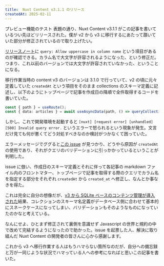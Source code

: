 ```yaml
---
title:  Nuxt Content v3.1.1 のリリース
createdAt: 2025-02-11
---
```


プレビュー機能のテスト
表題の通り、Nuxt Content v3.1.1 がこの記事を書いているつい先ほどリリースされた。僕が v2 から v3 に移行するにあたって躓いていた部分が修正されているので取り上げたい。

<!--more--> 

[リリースノート](https://github.com/nuxt/content/releases/tag/v3.1.1)に `query: Allow uppercase in column name` という項目があるのが確認できる。カラム名で大文字が許容されるようになった、という修正だ。つまり、これ以前のバージョンでは大文字が許容されていなかった、ということになる。

移行作業当時の content v3 のバージョンは 3.1.0 で行っていて、v2 の頃に元々定義していた `createdAt` という項目をそのまま collections のスキーマ定義に記述し、以下のようにトップページで記事を作成日の降順で全件取得するコードを書いていた。

```ts
const { path } = useRoute();
const { data: articles } = await useAsyncData(path, () => queryCollection('blog').select('title', 'path', 'description', 'createdAt').order('createdAt', 'DESC').all());
```

しかし、これで開発環境を起動すると `[nuxt] [request error] [unhandled] [500] Invalid query error.` というエラーで怒られるという現象が発生。文言だけ見ても何が悪くてどう対処すべきなのか検討がつかなくて困っていた。

エラーメッセージでググると[この issue](https://github.com/nuxt/content/issues/3088) が見つかり、どうやら原因が `createdAt` の使用であり、それがクエリのバリデーションに引っかかっているということが判明した。

issue に倣い、作成日のスキーマ定義とそれに伴って各記事の markdown ファイル内のフロントマター、トップページで記事を取得する際のクエリでカラム名を指定する部分をそれぞれ `createdAt` から `created_at` へ修正し、なんとか事なきを得た。

これは完全に自分の想像だが、[v3 から SQLite ベースのコンテンツ管理が導入された](https://content.nuxt.com/docs/advanced/database)結果、コレクションのスキーマ名定義がデータベース側に合わせて基本的にスネークケースになってしまい、バリデーションもそのようなものになっていたのかなと考えている。

なんにせよ、ひとまず修正されて裏側を意識せず Javascript の世界と規約の中で改めて完結するようになったので助かった。issue を起票した人、解決に取り組んだ Nuxt Content の開発者の皆さんに心から感謝します。

これから v3 へ移行作業する人はもうハマらない箇所なのだが、自分への備忘録と万が一同じような状況でハマっている人への参考になればと思いこの記事を書いた。
